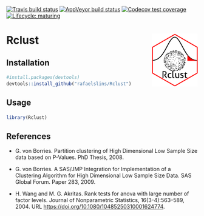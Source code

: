 
<!-- README.md is generated from README.Rmd. Please edit that file -->

[![Travis build
status](https://travis-ci.org/rafaelslins/Rclust.svg?branch=master)](https://travis-ci.org/rafaelslins/Rclust)
[![AppVeyor build
status](https://ci.appveyor.com/api/projects/status/github/rafaelslins/Rclust?branch=master&svg=true)](https://ci.appveyor.com/project/rafaelslins/Rclust)
[![Codecov test
coverage](https://codecov.io/gh/rafaelslins/Rclust/branch/master/graph/badge.svg)](https://codecov.io/gh/rafaelslins/Rclust?branch=master)
[![Lifecycle:
maturing](https://img.shields.io/badge/lifecycle-maturing-blue.svg)](https://www.tidyverse.org/lifecycle/#maturing)

# Rclust <img src="man/figures/Rclust-logo-small.png" align="right" alt="" width="120" />

## Installation

``` r
#install.packages(devtools)
devtools::install_github("rafaelslins/Rclust")
```

## Usage

``` r
library(Rclust)
```

## References

  - G. von Borries. Partition clustering of High Dimensional Low Sample
    Size data based on P-Values. PhD Thesis, 2008.

  - G. von Borries. A SAS/JMP Integration for Implementation of a
    Clustering Algorithm for High Dimensional Low Sample Size Data. SAS
    Global Forum. Paper 283, 2009.

  - H. Wang and M. G. Akritas. Rank tests for anova with large number of
    factor levels. Journal of Nonparametric Statistics, 16(3-4):563–589,
    2004. URL <https://doi.org/10.1080/10485250310001624774>.

